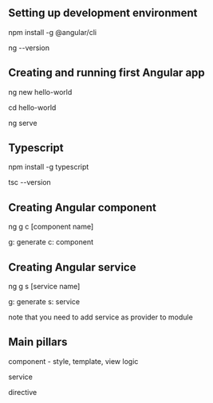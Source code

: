 ## Setting up development environment

npm install -g @angular/cli

ng --version

## Creating and running first Angular app

ng new hello-world

cd hello-world

ng serve

## Typescript

npm install -g typescript

tsc --version

## Creating Angular component

ng g c [component name]

g: generate c: component

## Creating Angular service

ng g s [service name]

g: generate s: service

note that you need to add service as provider to module

## Main pillars

component - style, template, view logic

service

directive
